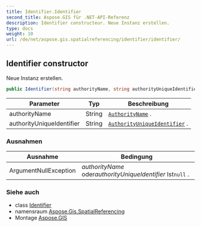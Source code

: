 ```yaml
---
title: Identifier.Identifier
second_title: Aspose.GIS für .NET-API-Referenz
description: Identifier constructeur. Neue Instanz erstellen.
type: docs
weight: 10
url: /de/net/aspose.gis.spatialreferencing/identifier/identifier/
---
```

## Identifier constructor

Neue Instanz erstellen.

```csharp
public Identifier(string authorityName, string authorityUniqueIdentifier)
```

| Parameter | Typ | Beschreibung |
| --- | --- | --- |
| authorityName | String | [`AuthorityName`](../authorityname/) . |
| authorityUniqueIdentifier | String | [`AuthorityUniqueIdentifier`](../authorityuniqueidentifier/) . |

### Ausnahmen

| Ausnahme | Bedingung |
| --- | --- |
| ArgumentNullException | *authorityName* oder*authorityUniqueIdentifier* Ist`null` . |

### Siehe auch

* class [Identifier](../)
* namensraum [Aspose.Gis.SpatialReferencing](../../identifier/)
* Montage [Aspose.GIS](../../../)


